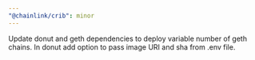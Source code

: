 ```yaml
---
"@chainlink/crib": minor
---
```


Update donut and geth dependencies to deploy variable number of geth chains. In donut add option to pass image URI and sha from .env file. 
